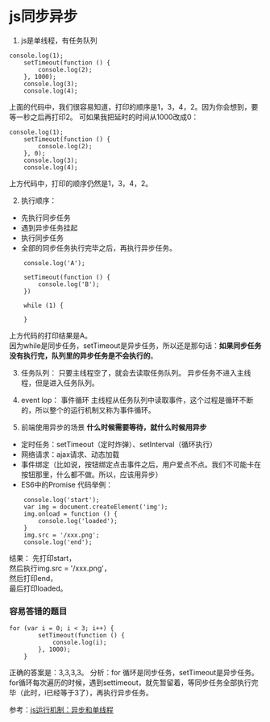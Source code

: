 # js同步异步
1. js是单线程，有任务队列
```
console.log(1);
    setTimeout(function () {
        console.log(2);
    }, 1000);
    console.log(3);
    console.log(4);
```
上面的代码中，我们很容易知道，打印的顺序是1，3，4，2。因为你会想到，要等一秒之后再打印2。
可如果我把延时的时间从1000改成0：
```
console.log(1);
    setTimeout(function () {
        console.log(2);
    }, 0);
    console.log(3);
    console.log(4);
```
上方代码中，打印的顺序仍然是1，3，4，2。

2. 执行顺序：
* 先执行同步任务
* 遇到异步任务挂起
* 执行同步任务
* 全部的同步任务执行完毕之后，再执行异步任务。
```
    console.log('A');

    setTimeout(function () {
        console.log('B');
    })

    while (1) {

    }
```
上方代码的打印结果是A。<br/>
因为while是同步任务，setTimeout是异步任务，所以还是那句话：**如果同步任务没有执行完，队列里的异步任务是不会执行的**。

3. 任务队列：
  只要主线程空了，就会去读取任务队列。
  异步任务不进入主线程，但是进入任务队列。
  
4. event lop： 事件循环
  主线程从任务队列中读取事件，这个过程是循环不断的，所以整个的运行机制又称为事件循环。

5. 前端使用异步的场景
**什么时候需要等待，就什么时候用异步**
* 定时任务：setTimeout（定时炸弹）、setInterval（循环执行）
* 网络请求：ajax请求、动态<img>加载
* 事件绑定（比如说，按钮绑定点击事件之后，用户爱点不点。我们不可能卡在按钮那里，什么都不做。所以，应该用异步）
* ES6中的Promise
代码举例：
```
    console.log('start');
    var img = document.createElement('img');
    img.onload = function () {
        console.log('loaded');
    }
    img.src = '/xxx.png';
    console.log('end');
```
结果：
先打印start，<br/>
然后执行img.src = '/xxx.png'，<br/>
然后打印end，<br/>
最后打印loaded。<br/>

### 容易答错的题目
```
for (var i = 0; i < 3; i++) {
        setTimeout(function () {
            console.log(i);
        }, 1000);
    }
```
正确的答案是：3,3,3,3。
分析：for 循环是同步任务，setTimeout是异步任务。for循环每次遍历的时候，遇到settimeout，就先暂留着，等同步任务全部执行完毕（此时，i已经等于3了），再执行异步任务。

参考：[js运行机制：异步和单线程](https://github.com/qianguyihao/Web/blob/master/14-%E5%89%8D%E7%AB%AF%E9%9D%A2%E8%AF%95/09-02.js%E8%BF%90%E8%A1%8C%E6%9C%BA%E5%88%B6%EF%BC%9A%E5%BC%82%E6%AD%A5%E5%92%8C%E5%8D%95%E7%BA%BF%E7%A8%8B.md#%E5%89%8D%E7%AB%AF%E4%BD%BF%E7%94%A8%E5%BC%82%E6%AD%A5%E7%9A%84%E5%9C%BA%E6%99%AF)
